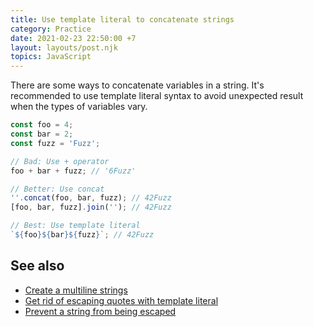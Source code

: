 ```yaml
---
title: Use template literal to concatenate strings
category: Practice
date: 2021-02-23 22:50:00 +7
layout: layouts/post.njk
topics: JavaScript
---
```


There are some ways to concatenate variables in a string. It's recommended to use template literal syntax to avoid unexpected result when the types of variables vary.

```js
const foo = 4;
const bar = 2;
const fuzz = 'Fuzz';

// Bad: Use + operator
foo + bar + fuzz; // '6Fuzz'

// Better: Use concat
''.concat(foo, bar, fuzz); // 42Fuzz
[foo, bar, fuzz].join(''); // 42Fuzz

// Best: Use template literal
`${foo}${bar}${fuzz}`; // 42Fuzz
```

## See also

-   [Create a multiline strings](/create-a-multiline-strings)
-   [Get rid of escaping quotes with template literal](/get-rid-of-escaping-quotes-with-template-literal)
-   [Prevent a string from being escaped](/prevent-a-string-from-being-escaped)
